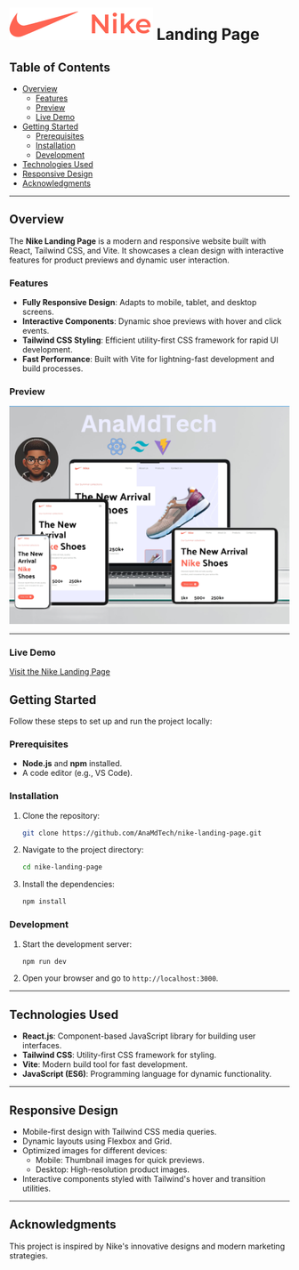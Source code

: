 # ![Nike Landing Page Logo](./src/assets/images/header-logo.svg) Landing Page

## Table of Contents

- [Overview](#overview)
  - [Features](#features)
  - [Preview](#preview)
  - [Live Demo](#live-demo)
- [Getting Started](#getting-started)
  - [Prerequisites](#prerequisites)
  - [Installation](#installation)
  - [Development](#development)
- [Technologies Used](#technologies-used)
- [Responsive Design](#responsive-design)
- [Acknowledgments](#acknowledgments)

---

## Overview

The **Nike Landing Page** is a modern and responsive website built with React, Tailwind CSS, and Vite. It showcases a clean design with interactive features for product previews and dynamic user interaction.

### Features

- **Fully Responsive Design**: Adapts to mobile, tablet, and desktop screens.
- **Interactive Components**: Dynamic shoe previews with hover and click events.
- **Tailwind CSS Styling**: Efficient utility-first CSS framework for rapid UI development.
- **Fast Performance**: Built with Vite for lightning-fast development and build processes.

### Preview

![Nike Landing Page Preview](./src/assets/images/preview.png)

---

### Live Demo
[Visit the Nike Landing Page](https://nike-ana-md.netlify.app/)


## Getting Started

Follow these steps to set up and run the project locally:

### Prerequisites

- **Node.js** and **npm** installed.
- A code editor (e.g., VS Code).

### Installation

1. Clone the repository:
   ```bash
   git clone https://github.com/AnaMdTech/nike-landing-page.git
   ```
2. Navigate to the project directory:
   ```bash
   cd nike-landing-page
   ```
3. Install the dependencies:
   ```bash
   npm install
   ```

### Development

1. Start the development server:
   ```bash
   npm run dev
   ```
2. Open your browser and go to `http://localhost:3000`.

---

## Technologies Used

- **React.js**: Component-based JavaScript library for building user interfaces.
- **Tailwind CSS**: Utility-first CSS framework for styling.
- **Vite**: Modern build tool for fast development.
- **JavaScript (ES6)**: Programming language for dynamic functionality.

---

## Responsive Design

- Mobile-first design with Tailwind CSS media queries.
- Dynamic layouts using Flexbox and Grid.
- Optimized images for different devices:
  - Mobile: Thumbnail images for quick previews.
  - Desktop: High-resolution product images.
- Interactive components styled with Tailwind's hover and transition utilities.

---

## Acknowledgments

This project is inspired by Nike's innovative designs and modern marketing strategies.
